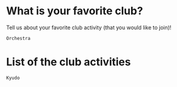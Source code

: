 
# What is your favorite club?
Tell us about your favorite club activity (that you would like to join)!

`Orchestra`

# List of the club activities
`Kyudo`
